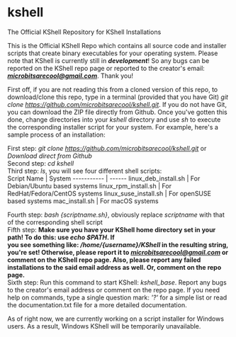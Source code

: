 # kshell
The Official KShell Repository for KShell Installations

This is the Official KShell Repo which contains all source code and
installer scripts that create binary executables for your operating
system. Please note that KShell is currently still in ***development***!
So any bugs can be reported on the KShell repo page or reported to
the creator's email: ***microbitsarecool@gmail.com***. Thank you!

First off, if you are not reading this from a cloned version of this
repo, to download/clone this repo, type in a terminal (provided that
you have Git) *git clone https://github.com/microbitsarecool/kshell.git*.
If you do not have Git, you can download the ZIP file directly from
Github. Once you've gotten this done, change directories into your
*kshell* directory and use *sh* to execute the corresponding installer
script for your system. For example, here's a sample process of an
installation:

First step: *git clone https://github.com/microbitsarecool/kshell.git* or *Download direct from Github*   
Second step: *cd kshell*   
Third step: *ls*, you will see four different shell scripts:   
Script Name | System
----------- | ------
linux_deb_install.sh | For Debian/Ubuntu based systems
linux_rpm_install.sh | For RedHat/Fedora/CentOS systems
linux_suse_install.sh | For openSUSE based systems
mac_install.sh | For macOS systems

Fourth step: *bash {scriptname.sh}*, obviously replace *scriptname* with that of the corresponding shell script   
Fifth step: **Make sure you have your KShell home directory set in your path! To do this: use *echo $PATH*. If  
you see something like: */home/{username}/KShell* in the resulting string, you're set! Otherwise, please report
it to *microbitsarecool@gmail.com* or comment on the KShell repo page. Also, please report any failed installations
to the said email address as well. Or, comment on the repo page.**   
Sixth step: Run this command to start KShell: *kshell_base*. Report any bugs to the creator's email address or
comment on the repo page. If you need help on commands, type a single question mark: *'?'* for a simple list or
read the documentation.txt file for a more detailed documentation.

As of right now, we are currently working on a script installer for
Windows users. As a result, Windows KShell will be temporarily
unavailable. 
